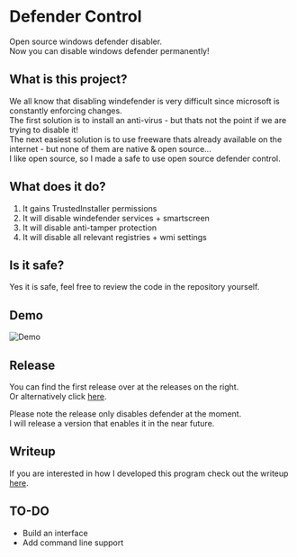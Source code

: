# Defender Control
Open source windows defender disabler.   
Now you can disable windows defender permanently!   

## What is this project?  
We all know that disabling windefender is very difficult since microsoft is constantly enforcing changes.  
The first solution is to install an anti-virus - but thats not the point if we are trying to disable it!  
The next easiest solution is to use freeware thats already available on the internet - but none of them are native & open source...  
I like open source, so I made a safe to use open source defender control.  

## What does it do?
1. It gains TrustedInstaller permissions
2. It will disable windefender services + smartscreen
3. It will disable anti-tamper protection
4. It will disable all relevant registries + wmi settings

## Is it safe?
Yes it is safe, feel free to review the code in the repository yourself.

## Demo
![Demo](https://github.com/qtkite/defender-control/blob/main/resources/demo.gif?raw=true)

## Release
You can find the first release over at the releases on the right.  
Or alternatively click [here](https://github.com/qtkite/defender-control/releases/tag/v1.0).
  
Please note the release only disables defender at the moment.  
I will release a version that enables it in the near future.

## Writeup
If you are interested in how I developed this program check out the writeup [here](https://github.com/qtkite/defender-control/blob/main/Writeup.md).

## TO-DO
- Build an interface
- Add command line support
